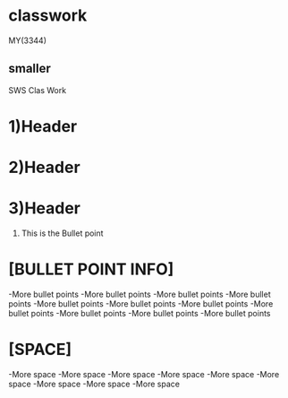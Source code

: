 # classwork
MY(3344)
## smaller
SWS Clas Work
# 1)Header
# 2)Header
# 3)Header
1) This is the Bullet point
# [BULLET POINT INFO]
-More bullet points
-More bullet points
-More bullet points
-More bullet points
-More bullet points
-More bullet points 
-More bullet points
-More bullet points
-More bullet points
-More bullet points
-More bullet points
# [SPACE]
-More space
-More space
-More space
-More space
-More space
-More space
-More space
-More space
-More space
